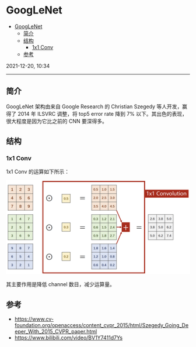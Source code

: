 # GoogLeNet

- [GoogLeNet](#googlenet)
  - [简介](#简介)
  - [结构](#结构)
    - [1x1 Conv](#1x1-conv)
  - [参考](#参考)

2021-12-20, 10:34
***

## 简介

GoogLeNet 架构由来自 Google Research 的 Christian Szegedy 等人开发，赢得了 2014 年 ILSVRC 调整，将 top5 error rate 降到 7% 以下。其出色的表现，很大程度是因为它比之前的 CNN 要深得多。

## 结构

### 1x1 Conv

1x1 Conv 的运算如下所示：

![](images/2021-12-20-12-43-27.png)

其主要作用是降低 channel 数目，减少运算量。

## 参考

- https://www.cv-foundation.org/openaccess/content_cvpr_2015/html/Szegedy_Going_Deeper_With_2015_CVPR_paper.html
- https://www.bilibili.com/video/BV1Y7411d7Ys
